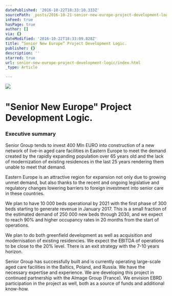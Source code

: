 ```yaml
---
datePublished: '2016-10-22T18:33:10.333Z'
sourcePath: _posts/2016-10-21-senior-new-europe-project-development-logic.md
inFeed: true
hasPage: true
author: []
via: {}
dateModified: '2016-10-22T18:33:09.828Z'
title: “Senior New Europe” Project Development Logic.
publisher: {}
description: ''
starred: true
url: senior-new-europe-project-development-logic/index.html
_type: Article

---
```

![](https://the-grid-user-content.s3-us-west-2.amazonaws.com/6a6a728c-b769-49a4-be99-64dc5bd32684.jpg)

# **"Senior New Europe" Project Development Logic.**

### Executive summary

Senior Group tends to invest 400 Mln EURO into construction of a new network of live-in aged care facilities in Eastern Europe to meet the demand created by the rapidly expanding population over 65 years old and the lack of modernization of existing residences in the last 25 years rendering them unable to meet that demand.

Eastern Europe is an attractive region for expansion not only due to growing unmet demand, but also thanks to the recent and ongoing legislative and regulatory changes lowering barriers to foreign investment into senior care in these countries.

We plan to have 10 000 beds operational by 2021 with the first phase of 300 beds starting to generate revenue in January 2017\. This is a small fraction of the estimated demand of 250 000 new beds through 2030, and we expect to reach 90% and higher occupancy rates in 20 months from the start of operations.

We plan to do both greenfield development as well as acquisition and modernisation of existing residencies. We expect the EBITDA of operations to be close to the 20% level. There is an exit strategy with the 7-10 years horizon.

Senior Group has successfully built and is currently operating large-scale aged care facilities in the Baltics, Poland, and Russia. We have the necessary expertise and experience. We are developing this project in continued partnership with the Almage Group (France). We envision EBRD participation in the project as well, both as a source of funds and additional know-how.